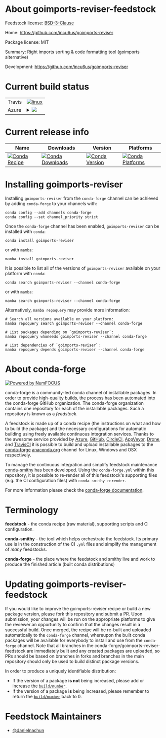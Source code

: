 About goimports-reviser-feedstock
=================================

Feedstock license: [BSD-3-Clause](https://github.com/conda-forge/goimports-reviser-feedstock/blob/main/LICENSE.txt)

Home: https://github.com/incu6us/goimports-reviser

Package license: MIT

Summary: Right imports sorting & code formatting tool (goimports alternative)

Development: https://github.com/incu6us/goimports-reviser

Current build status
====================


<table><tr>
    <td>Travis</td>
    <td>
      <a href="https://app.travis-ci.com/conda-forge/goimports-reviser-feedstock">
        <img alt="linux" src="https://img.shields.io/travis/com/conda-forge/goimports-reviser-feedstock/main.svg?label=Linux">
      </a>
    </td>
  </tr>
    
  <tr>
    <td>Azure</td>
    <td>
      <details>
        <summary>
          <a href="https://dev.azure.com/conda-forge/feedstock-builds/_build/latest?definitionId=23147&branchName=main">
            <img src="https://dev.azure.com/conda-forge/feedstock-builds/_apis/build/status/goimports-reviser-feedstock?branchName=main">
          </a>
        </summary>
        <table>
          <thead><tr><th>Variant</th><th>Status</th></tr></thead>
          <tbody><tr>
              <td>linux_64</td>
              <td>
                <a href="https://dev.azure.com/conda-forge/feedstock-builds/_build/latest?definitionId=23147&branchName=main">
                  <img src="https://dev.azure.com/conda-forge/feedstock-builds/_apis/build/status/goimports-reviser-feedstock?branchName=main&jobName=linux&configuration=linux%20linux_64_" alt="variant">
                </a>
              </td>
            </tr><tr>
              <td>linux_aarch64</td>
              <td>
                <a href="https://dev.azure.com/conda-forge/feedstock-builds/_build/latest?definitionId=23147&branchName=main">
                  <img src="https://dev.azure.com/conda-forge/feedstock-builds/_apis/build/status/goimports-reviser-feedstock?branchName=main&jobName=linux&configuration=linux%20linux_aarch64_" alt="variant">
                </a>
              </td>
            </tr><tr>
              <td>linux_ppc64le</td>
              <td>
                <a href="https://dev.azure.com/conda-forge/feedstock-builds/_build/latest?definitionId=23147&branchName=main">
                  <img src="https://dev.azure.com/conda-forge/feedstock-builds/_apis/build/status/goimports-reviser-feedstock?branchName=main&jobName=linux&configuration=linux%20linux_ppc64le_" alt="variant">
                </a>
              </td>
            </tr><tr>
              <td>osx_64</td>
              <td>
                <a href="https://dev.azure.com/conda-forge/feedstock-builds/_build/latest?definitionId=23147&branchName=main">
                  <img src="https://dev.azure.com/conda-forge/feedstock-builds/_apis/build/status/goimports-reviser-feedstock?branchName=main&jobName=osx&configuration=osx%20osx_64_" alt="variant">
                </a>
              </td>
            </tr><tr>
              <td>osx_arm64</td>
              <td>
                <a href="https://dev.azure.com/conda-forge/feedstock-builds/_build/latest?definitionId=23147&branchName=main">
                  <img src="https://dev.azure.com/conda-forge/feedstock-builds/_apis/build/status/goimports-reviser-feedstock?branchName=main&jobName=osx&configuration=osx%20osx_arm64_" alt="variant">
                </a>
              </td>
            </tr><tr>
              <td>win_64</td>
              <td>
                <a href="https://dev.azure.com/conda-forge/feedstock-builds/_build/latest?definitionId=23147&branchName=main">
                  <img src="https://dev.azure.com/conda-forge/feedstock-builds/_apis/build/status/goimports-reviser-feedstock?branchName=main&jobName=win&configuration=win%20win_64_" alt="variant">
                </a>
              </td>
            </tr>
          </tbody>
        </table>
      </details>
    </td>
  </tr>
</table>

Current release info
====================

| Name | Downloads | Version | Platforms |
| --- | --- | --- | --- |
| [![Conda Recipe](https://img.shields.io/badge/recipe-goimports--reviser-green.svg)](https://anaconda.org/conda-forge/goimports-reviser) | [![Conda Downloads](https://img.shields.io/conda/dn/conda-forge/goimports-reviser.svg)](https://anaconda.org/conda-forge/goimports-reviser) | [![Conda Version](https://img.shields.io/conda/vn/conda-forge/goimports-reviser.svg)](https://anaconda.org/conda-forge/goimports-reviser) | [![Conda Platforms](https://img.shields.io/conda/pn/conda-forge/goimports-reviser.svg)](https://anaconda.org/conda-forge/goimports-reviser) |

Installing goimports-reviser
============================

Installing `goimports-reviser` from the `conda-forge` channel can be achieved by adding `conda-forge` to your channels with:

```
conda config --add channels conda-forge
conda config --set channel_priority strict
```

Once the `conda-forge` channel has been enabled, `goimports-reviser` can be installed with `conda`:

```
conda install goimports-reviser
```

or with `mamba`:

```
mamba install goimports-reviser
```

It is possible to list all of the versions of `goimports-reviser` available on your platform with `conda`:

```
conda search goimports-reviser --channel conda-forge
```

or with `mamba`:

```
mamba search goimports-reviser --channel conda-forge
```

Alternatively, `mamba repoquery` may provide more information:

```
# Search all versions available on your platform:
mamba repoquery search goimports-reviser --channel conda-forge

# List packages depending on `goimports-reviser`:
mamba repoquery whoneeds goimports-reviser --channel conda-forge

# List dependencies of `goimports-reviser`:
mamba repoquery depends goimports-reviser --channel conda-forge
```


About conda-forge
=================

[![Powered by
NumFOCUS](https://img.shields.io/badge/powered%20by-NumFOCUS-orange.svg?style=flat&colorA=E1523D&colorB=007D8A)](https://numfocus.org)

conda-forge is a community-led conda channel of installable packages.
In order to provide high-quality builds, the process has been automated into the
conda-forge GitHub organization. The conda-forge organization contains one repository
for each of the installable packages. Such a repository is known as a *feedstock*.

A feedstock is made up of a conda recipe (the instructions on what and how to build
the package) and the necessary configurations for automatic building using freely
available continuous integration services. Thanks to the awesome service provided by
[Azure](https://azure.microsoft.com/en-us/services/devops/), [GitHub](https://github.com/),
[CircleCI](https://circleci.com/), [AppVeyor](https://www.appveyor.com/),
[Drone](https://cloud.drone.io/welcome), and [TravisCI](https://travis-ci.com/)
it is possible to build and upload installable packages to the
[conda-forge](https://anaconda.org/conda-forge) [anaconda.org](https://anaconda.org/)
channel for Linux, Windows and OSX respectively.

To manage the continuous integration and simplify feedstock maintenance
[conda-smithy](https://github.com/conda-forge/conda-smithy) has been developed.
Using the ``conda-forge.yml`` within this repository, it is possible to re-render all of
this feedstock's supporting files (e.g. the CI configuration files) with ``conda smithy rerender``.

For more information please check the [conda-forge documentation](https://conda-forge.org/docs/).

Terminology
===========

**feedstock** - the conda recipe (raw material), supporting scripts and CI configuration.

**conda-smithy** - the tool which helps orchestrate the feedstock.
                   Its primary use is in the construction of the CI ``.yml`` files
                   and simplify the management of *many* feedstocks.

**conda-forge** - the place where the feedstock and smithy live and work to
                  produce the finished article (built conda distributions)


Updating goimports-reviser-feedstock
====================================

If you would like to improve the goimports-reviser recipe or build a new
package version, please fork this repository and submit a PR. Upon submission,
your changes will be run on the appropriate platforms to give the reviewer an
opportunity to confirm that the changes result in a successful build. Once
merged, the recipe will be re-built and uploaded automatically to the
`conda-forge` channel, whereupon the built conda packages will be available for
everybody to install and use from the `conda-forge` channel.
Note that all branches in the conda-forge/goimports-reviser-feedstock are
immediately built and any created packages are uploaded, so PRs should be based
on branches in forks and branches in the main repository should only be used to
build distinct package versions.

In order to produce a uniquely identifiable distribution:
 * If the version of a package **is not** being increased, please add or increase
   the [``build/number``](https://docs.conda.io/projects/conda-build/en/latest/resources/define-metadata.html#build-number-and-string).
 * If the version of a package **is** being increased, please remember to return
   the [``build/number``](https://docs.conda.io/projects/conda-build/en/latest/resources/define-metadata.html#build-number-and-string)
   back to 0.

Feedstock Maintainers
=====================

* [@danielnachun](https://github.com/danielnachun/)


